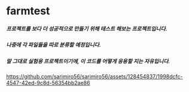 # farmtest
##### 프로젝트를 보다 더 성공적으로 만들기 위해 테스트 해보는 프로젝트입니다.
##### 나중에 각 파일들을 따로 분류할 예정입니다.
##### 말 그대로 실험용 프로젝트이기에, 이 코드를 어떻게 응용할 지는 자유입니다.

https://github.com/sarimiro56/sarimiro56/assets/128454837/1998dcfc-4547-42ed-9c8d-56354bb2ae86

